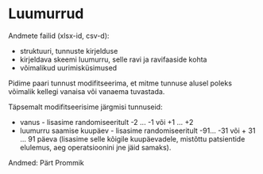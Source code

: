 # Luumurrud

Andmete failid (xlsx-id, csv-d):

- struktuuri, tunnuste kirjelduse
- kirjeldava skeemi luumurru, selle ravi ja ravifaaside kohta
- võimalikud uurimisküsimused

Pidime paari tunnust modifitseerima, et mitme tunnuse alusel poleks võimalik kellegi vanaisa või vanaema tuvastada.

Täpsemalt modifitseerisime järgmisi tunnuseid:

- vanus - lisasime randomiseeritult -2 ... -1 või +1 ... +2
- luumurru saamise kuupäev - lisasime randomiseeritult -91... -31 või + 31 ... 91 päeva (lisasime selle kõigile kuupäevadele, mistõttu patsientide elulemus, aeg operatsioonini jne jäid samaks).

Andmed: Pärt Prommik
